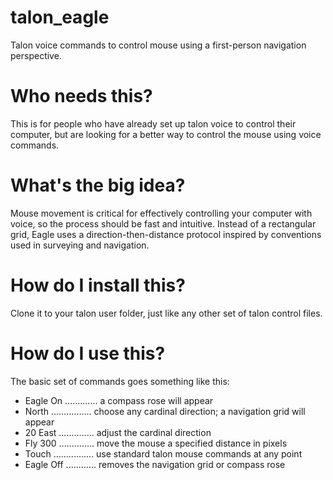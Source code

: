# talon_eagle
Talon voice commands to control mouse using a first-person navigation perspective.
# Who needs this?
This is for people who have already set up talon voice to control their computer, but are looking for a better way to control the mouse using voice commands.
# What's the big idea?
Mouse movement is critical for effectively controlling your computer with voice, so the process should be fast and intuitive. Instead of a rectangular grid, Eagle uses a direction-then-distance protocol inspired by conventions used in surveying and navigation. 
# How do I install this?
Clone it to your talon user folder, just like any other set of talon control files. 
# How do I use this? 
The basic set of commands goes something like this:
* Eagle On ............. a compass rose will appear
* North ................ choose any cardinal direction; a navigation grid will appear
* 20 East .............. adjust the cardinal direction
* Fly 300 .............. move the mouse a specified distance in pixels
* Touch ................ use standard talon mouse commands at any point
* Eagle Off ............ removes the navigation grid or compass rose
